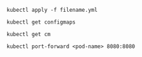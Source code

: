 ```shell
kubectl apply -f filename.yml 
```

```shell
kubectl get configmaps
```

```shell
kubectl get cm
```

```shell
kubectl port-forward <pod-name> 8080:8080
```